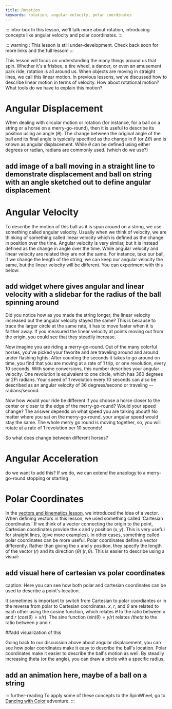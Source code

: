 ```yaml
---
title: Rotation
keywords: rotation, angular velocity, polar coordinates
---
```


::: intro-box
In this lesson, we'll talk more about rotation, introducing concepts like angular velocity and polar coordinates. 
:::

::: warning :
This lesson is still under-development. Check back soon for more links and the full lesson!
:::


<!--TODO: Intro will go here.-->
This lesson will focus on understanding the many things around us that spin. Whether it's a frisbee, a tire wheel, a dancer, or even an amusement park ride, rotation is all around us. When objects are moving in straight lines, we call this linear motion. In previous lessons, we’ve discussed how to describe linear motion in terms of velocity. How about rotational motion? What tools do we have to explain this motion?


# Angular Displacement
When dealing with circular motion or rotation (for instance, for a ball on a string or a horse on a merry-go-round), then it is useful to describe its position using an angle ($\theta$). The change between the original angle of the ball and its final angle is typically specified as the change in $\theta$ (or $\Delta \theta$) and is known as angular displacement. While $\theta$ can be defined using either degrees or radian, radians are commonly used. (which do we use?)

## add image of a ball moving in a straight line to demonstrate displacement and ball on string with an angle sketched out to define angular displacement

# Angular Velocity 
To describe the motion of this ball as it is spun around on a string, we use something called angular velocity. Usually when we think of velocity, we are thinking of something called linear velocity which is defined as the change in position over the time. Angular velocity is very similar, but it is instead defined as the change in angle over the time. While angular velocity and linear velocity are related they are not the same. For instance, take our ball, if we change the length of the string, we can keep our angular velocity the same, but the linear velocity will be different. You can experiment with this below:

## add widget where gives angular and linear velocity with a slidebar for the radius of the ball spinning around 

Did you notice how as you made the string longer, the linear velocity increased but the angular velocity stayed the same? This is because to trace the larger circle at the same rate, it has to move faster when it is farther away. If you measured the linear velocity at points moving out from the origin, you could see that they steadily increase.

Now imagine you are riding a merry-go-round. Out of the many colorful horses, you’ve picked your favorite and are traveling around and around under flashing lights. After counting the seconds it takes to go around on time, you find that you are moving at a rate of 1 trip, or one revolution, every 10 seconds. With some conversions, this number describes your angular velocity. One revolution is equivalent to one circle, which has 360 degrees or 2Pi radians. Your speed of 1 revolution every 10 seconds can also be described as an angular velocity of 36 degrees/second or traveling -- radians/second. 

Now how would your ride be different if you choose a horse closer to the center or closer to the edge of the merry-go-round? Would your speed change? The answer depends on what speed you are talking about!! No matter where you sat on the merry-go-round, your angular speed would stay the same. The whole merry go round is moving together, so, you will rotate at a rate of 1 revolution per 10 seconds!

So what does change between different horses? 
 
<!--TODO: Finish this anology and integrate with the text above.-->

# Angular Acceleration
do we want to add this?
If we do, we can extend the anaology to a merry-go-round stopping or starting


# Polar Coordinates
In the [vectors and kinematics lesson](/vectors), we introduced the idea of a vector. When defining vectors in this lesson, we used something called 'Cartesian coordinates.' If we think of a vector connecting the origin to the point, Cartesian coordinates provide the x and y position $(x, y)$. This is very useful for straight lines, (give more examples). In other cases, something called polar coordinates can be more useful. Polar coordinates define a vector differently. Rather than giving the x and y position, they specify the length of the vector ($r$) and its direction ($\theta$) $(r, \theta)$. This is easier to describe using a visual:

## add visual here of cartesian vs polar coordinates
caption: Here you can see how both polar and cartesian coordinates can be used to describe a point's location.

It sometimes is important to switch from Cartesian to polar coordiantes or in the reverse from polar to Cartesian coordinates. $x$, $r$, and $\theta$ are related to each other using the cosine function, which relates $\theta$ to the ratio between $x$ and $r$ ($cos(\theta) = x/r$). The sine function ($sin(\theta) = y/r$) relates $/theta$ to the ratio between $y$ and $r$.

##add visualization of this

Going back to our discussion above about angular displacement, you can see how polar coordinates make it easy to describe the ball's location. Polar coordinates make it easier to describe the ball's motion as well. By steadily increasing theta (or the angle), you can draw a circle with a specific radius.

## add an animation here, maybe of a ball on a string






::: further-reading 
To apply some of these concepts to the SpinWheel, go to [Dancing with Color](/dancing) adventure.
::: 
